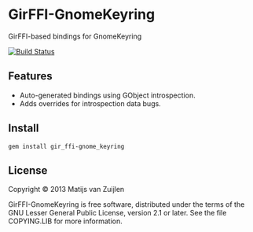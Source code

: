 # GirFFI-GnomeKeyring

GirFFI-based bindings for GnomeKeyring

[![Build Status](https://secure.travis-ci.org/mvz/gir_ffi-gnome_keyring.png)](http://travis-ci.org/mvz/gir-ffi-gnome_keyring)

## Features

* Auto-generated bindings using GObject introspection.
* Adds overrides for introspection data bugs.

## Install

    gem install gir_ffi-gnome_keyring

## License

Copyright &copy; 2013 Matijs van Zuijlen

GirFFI-GnomeKeyring is free software, distributed under the terms of the GNU
Lesser General Public License, version 2.1 or later. See the file
COPYING.LIB for more information.
